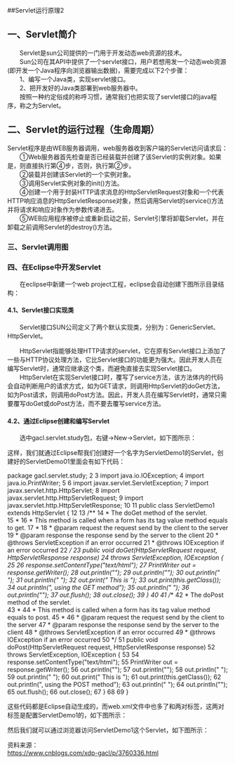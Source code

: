 ##Servlet运行原理2
## 一、Servlet简介  
　　Servlet是sun公司提供的一门用于开发动态web资源的技术。  
　　Sun公司在其API中提供了一个servlet接口，用户若想用发一个动态web资源(即开发一个Java程序向浏览器输出数据)，需要完成以下2个步骤：  
　　1、编写一个Java类，实现servlet接口。  
　　2、把开发好的Java类部署到web服务器中。  
　　按照一种约定俗成的称呼习惯，通常我们也把实现了servlet接口的java程序，称之为Servlet。  

## 二、Servlet的运行过程（生命周期）  
Servlet程序是由WEB服务器调用，web服务器收到客户端的Servlet访问请求后：   
　　①Web服务器首先检查是否已经装载并创建了该Servlet的实例对象。如果是，则直接执行第④步，否则，执行第②步。  
　　②装载并创建该Servlet的一个实例对象。   
　　③调用Servlet实例对象的init()方法。  
　　④创建一个用于封装HTTP请求消息的HttpServletRequest对象和一个代表HTTP响应消息的HttpServletResponse对象，然后调用Servlet的service()方法并将请求和响应对象作为参数传递进去。  
　　⑤WEB应用程序被停止或重新启动之前，Servlet引擎将卸载Servlet，并在卸载之前调用Servlet的destroy()方法。   


### 三、Servlet调用图  

### 四、在Eclipse中开发Servlet  
　　在eclipse中新建一个web project工程，eclipse会自动创建下图所示目录结构：    


#### 4.1、Servlet接口实现类  

　　Servlet接口SUN公司定义了两个默认实现类，分别为：GenericServlet、HttpServlet。  

　　HttpServlet指能够处理HTTP请求的servlet，它在原有Servlet接口上添加了一些与HTTP协议处理方法，它比Servlet接口的功能更为强大。因此开发人员在编写Servlet时，通常应继承这个类，而避免直接去实现Servlet接口。  
　　HttpServlet在实现Servlet接口时，覆写了service方法，该方法体内的代码会自动判断用户的请求方式，如为GET请求，则调用HttpServlet的doGet方法，如为Post请求，则调用doPost方法。因此，开发人员在编写Servlet时，通常只需要覆写doGet或doPost方法，而不要去覆写service方法。  

#### 4.2、通过Eclipse创建和编写Servlet    

　　选中gacl.servlet.study包，右键→New→Servlet，如下图所示：  


这样，我们就通过Eclipse帮我们创建好一个名字为ServletDemo1的Servlet，创建好的ServletDemo01里面会有如下代码：  

package gacl.servlet.study;
 2 
 3 import java.io.IOException;
 4 import java.io.PrintWriter;
 5 
 6 import javax.servlet.ServletException;
 7 import javax.servlet.http.HttpServlet;
 8 import javax.servlet.http.HttpServletRequest;
 9 import javax.servlet.http.HttpServletResponse;
10 
11 public class ServletDemo1 extends HttpServlet {
12 
13     /**
14      * The doGet method of the servlet. <br>
15      *
16      * This method is called when a form has its tag value method equals to get.
17      * 
18      * @param request the request send by the client to the server
19      * @param response the response send by the server to the client
20      * @throws ServletException if an error occurred
21      * @throws IOException if an error occurred
22      */
23     public void doGet(HttpServletRequest request, HttpServletResponse response)
24             throws ServletException, IOException {
25 
26         response.setContentType("text/html");
27         PrintWriter out = response.getWriter();
28         out.println("<!DOCTYPE HTML PUBLIC \"-//W3C//DTD HTML 4.01 Transitional//EN\">");
29         out.println("<HTML>");
30         out.println("  <HEAD><TITLE>A Servlet</TITLE></HEAD>");
31         out.println("  <BODY>");
32         out.print("    This is ");
33         out.print(this.getClass());
34         out.println(", using the GET method");
35         out.println("  </BODY>");
36         out.println("</HTML>");
37         out.flush();
38         out.close();
39     }
40 
41     /**
42      * The doPost method of the servlet. <br>
43      *
44      * This method is called when a form has its tag value method equals to post.
45      * 
46      * @param request the request send by the client to the server
47      * @param response the response send by the server to the client
48      * @throws ServletException if an error occurred
49      * @throws IOException if an error occurred
50      */
51     public void doPost(HttpServletRequest request, HttpServletResponse response)
52             throws ServletException, IOException {
53 
54         response.setContentType("text/html");
55         PrintWriter out = response.getWriter();
56         out.println("<!DOCTYPE HTML PUBLIC \"-//W3C//DTD HTML 4.01 Transitional//EN\">");
57         out.println("<HTML>");
58         out.println("  <HEAD><TITLE>A Servlet</TITLE></HEAD>");
59         out.println("  <BODY>");
60         out.print("    This is ");
61         out.print(this.getClass());
62         out.println(", using the POST method");
63         out.println("  </BODY>");
64         out.println("</HTML>");
65         out.flush();
66         out.close();
67     }
68 
69 }

这些代码都是Eclipse自动生成的，而web.xml文件中也多了<servlet></servlet>和<servlet-mapping></servlet-mapping>两对标签，这两对标签是配置ServletDemo1的，如下图所示：  


然后我们就可以通过浏览器访问ServletDemo1这个Servlet，如下图所示：  



资料来源：  
https://www.cnblogs.com/xdp-gacl/p/3760336.html


